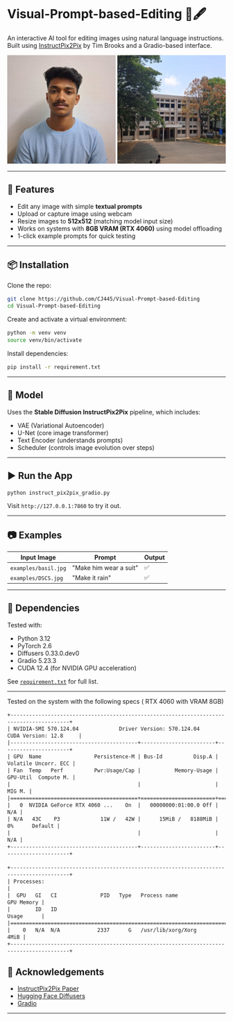 # Visual-Prompt-based-Editing 🎨🖋️

An interactive AI tool for editing images using natural language instructions. Built using [InstructPix2Pix](https://huggingface.co/timbrooks/instruct-pix2pix) by Tim Brooks and a Gradio-based interface.

<p align="center">
  <img src="examples/basil.jpg" alt="Example" width="250"/>
  <img src="examples/DSCS.jpg" alt="Example" width="250"/>
</p>

---

## 🚀 Features

- Edit any image with simple **textual prompts**
- Upload or capture image using webcam
- Resize images to **512x512** (matching model input size)
- Works on systems with **8GB VRAM (RTX 4060)** using model offloading
- 1-click example prompts for quick testing

---

## 📦 Installation

Clone the repo:

```bash
git clone https://github.com/CJ445/Visual-Prompt-based-Editing
cd Visual-Prompt-based-Editing
```

Create and activate a virtual environment:

```bash
python -m venv venv
source venv/bin/activate
```

Install dependencies:

```bash
pip install -r requirement.txt
```

---

## 🧠 Model

Uses the **Stable Diffusion InstructPix2Pix** pipeline, which includes:

- VAE (Variational Autoencoder)
- U-Net (core image transformer)
- Text Encoder (understands prompts)
- Scheduler (controls image evolution over steps)

---

## ▶️ Run the App

```bash
python instruct_pix2pix_gradio.py
```

Visit `http://127.0.0.1:7860` to try it out.

---

## 📷 Examples

| Input Image           | Prompt                 | Output |
|-----------------------|------------------------|--------|
| `examples/basil.jpg`  | "Make him wear a suit" | ✅     |
| `examples/DSCS.jpg`   | "Make it rain"         | ✅     |

---

## 🧪 Dependencies

Tested with:

- Python 3.12
- PyTorch 2.6
- Diffusers 0.33.0.dev0
- Gradio 5.23.3
- CUDA 12.4 (for NVIDIA GPU acceleration)

See [`requirement.txt`](requirement.txt) for full list.

---

Tested on the system with the following specs ( RTX 4060 with VRAM 8GB)

```
+-----------------------------------------------------------------------------------------+
| NVIDIA-SMI 570.124.04             Driver Version: 570.124.04     CUDA Version: 12.8     |
|-----------------------------------------+------------------------+----------------------+
| GPU  Name                 Persistence-M | Bus-Id          Disp.A | Volatile Uncorr. ECC |
| Fan  Temp   Perf          Pwr:Usage/Cap |           Memory-Usage | GPU-Util  Compute M. |
|                                         |                        |               MIG M. |
|=========================================+========================+======================|
|   0  NVIDIA GeForce RTX 4060 ...    On  |   00000000:01:00.0 Off |                  N/A |
| N/A   43C    P3             11W /   42W |      15MiB /   8188MiB |      0%      Default |
|                                         |                        |                  N/A |
+-----------------------------------------+------------------------+----------------------+
                                                                                         
+-----------------------------------------------------------------------------------------+
| Processes:                                                                              |
|  GPU   GI   CI              PID   Type   Process name                        GPU Memory |
|        ID   ID                                                               Usage      |
|=========================================================================================|
|    0   N/A  N/A            2337      G   /usr/lib/xorg/Xorg                        4MiB |
+-----------------------------------------------------------------------------------------+
```
## 🤖 Acknowledgements

- [InstructPix2Pix Paper](https://arxiv.org/abs/2211.09800)
- [Hugging Face Diffusers](https://huggingface.co/docs/diffusers)
- [Gradio](https://www.gradio.app)

---
